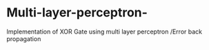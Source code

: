 # Multi-layer-perceptron-
Implementation of XOR Gate using multi layer perceptron /Error back propagation 
